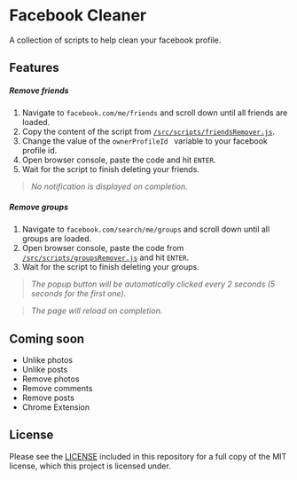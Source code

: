 # Facebook Cleaner

A collection of scripts to help clean your facebook profile.

## Features

##### Remove friends

1. Navigate to `facebook.com/me/friends` and scroll down until all friends are loaded.
2. Copy the content of the script from [`/src/scripts/friendsRemover.js`](/src/scripts/friendsRemover.js).
3. Change the value of the `ownerProfileId ` variable to your facebook profile id.
4. Open browser console, paste the code and hit `ENTER`.
5. Wait for the script to finish deleting your friends.

> _No notification is displayed on completion._

##### Remove groups

1. Navigate to `facebook.com/search/me/groups` and scroll down until all groups are loaded.
2. Open browser console, paste the code from [`/src/scripts/groupsRemover.js`](/src/scripts/groupsRemover.js) and hit `ENTER`.
3. Wait for the script to finish deleting your groups.

> _The popup button will be automatically clicked every 2 seconds (5 seconds for the first one)._

> _The page will reload on completion._

## Coming soon

* Unlike photos
* Unlike posts
* Remove photos
* Remove comments
* Remove posts
* Chrome Extension

## License

Please see the [LICENSE](LICENSE.md) included in this repository for a full copy of the MIT license,
which this project is licensed under.